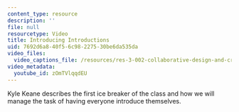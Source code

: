 ```yaml
---
content_type: resource
description: ''
file: null
resourcetype: Video
title: Introducing Introductions
uid: 7692d6a8-40f5-6c98-2275-30be6da535da
video_files:
  video_captions_file: /resources/res-3-002-collaborative-design-and-creative-expression-with-arduino-microcontrollers-january-iap-2017/class-activities/getting-started/introducing-introductions/2039256.vtt
video_metadata:
  youtube_id: zOmTVlqqdEU
---
```


Kyle Keane describes the first ice breaker of the class and how we will manage the task of having everyone introduce themselves.